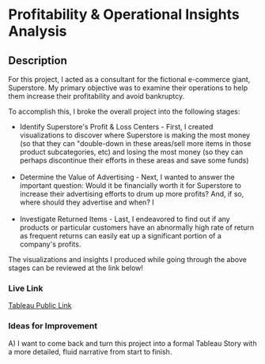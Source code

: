 # Profitability & Operational Insights Analysis

## Description
For this project, I acted as a consultant for the fictional e-commerce giant, Superstore. My primary objective was to examine their operations to help them increase their profitability and avoid bankruptcy. 

To accomplish this, I broke the overall project into the following stages: 

- Identify Superstore's Profit & Loss Centers -  First, I created visualizations to discover where Superstore is making the most money (so that they can "double-down in these areas/sell more items in those product subcategories, etc) and losing the most money (so they can perhaps discontinue their efforts in these areas and save some funds) <br><br>
- Determine the Value of Advertising -  Next, I wanted to answer the important question: Would it be financially worth it for Superstore to increase their advertising efforts to drum up more profits? And, if so, where should they advertise and when? I <br><br>
- Investigate Returned Items - Last, I endeavored to find out if any products or particular customers have an abnormally high rate of return as frequent returns can easily eat up a significant portion of a company's profits.

The visualizations and insights I produced while going through the above stages can be reviewed at the link below! 

### Live Link 

[Tableau Public Link](https://public.tableau.com/views/SavingSuperStore_16913328575590/ProfitsLosses1?:language=en-US&:display_count=n&:origin=viz_share_link)

### Ideas for Improvement 
A) I want to come back and turn this project into a formal Tableau Story with a more detailed, fluid narrative from start to finish.  
